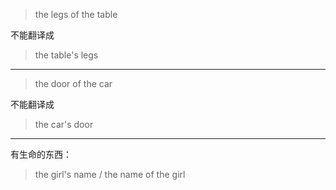 > the legs of the table

不能翻译成

> the table's legs

-------

> the door of the car

不能翻译成

> the car's door

----------

有生命的东西：

> the girl's name / the name of the girl